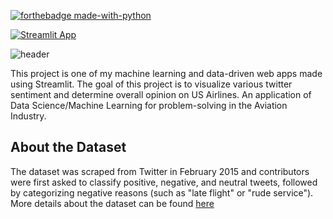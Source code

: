 [![forthebadge made-with-python](http://ForTheBadge.com/images/badges/made-with-python.svg)](https://www.python.org/)


[![Streamlit App](https://static.streamlit.io/badges/streamlit_badge_black_white.svg)](https://share.streamlit.io/gift-ojeabulu/aviation-tweets-sentiment-analysis/main/app.py)

![header](https://capsule-render.vercel.app/api?type=wave&color=gradient&height=300&section=header&text=Customer's-sentiment%20Analysis&fontSize=60)


This project is one of my machine learning and data-driven web apps made using Streamlit. 
The goal of this project is to visualize various twitter sentiment and determine overall opinion on US Airlines. An application of Data Science/Machine Learning for problem-solving in the Aviation Industry.










## About the Dataset
The dataset was scraped from Twitter in February 2015 and contributors were first asked to classify positive, negative, and neutral tweets, 
followed by categorizing negative reasons (such as "late flight" or "rude service"). 
More details about the dataset can be found [here](https://www.kaggle.com/crowdflower/twitter-airline-sentiment)

